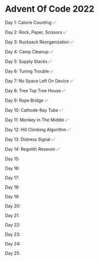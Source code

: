 # Advent Of Code 2022
<p>Day 1: Calorie Counting ✅</p>
<p>Day 2: Rock, Paper, Scissors ✅</p>
<p>Day 3: Rucksack Reorganization ✅</p>
<p>Day 4: Camp Cleanup ✅</p>
<p>Day 5: Supply Stacks ✅</p>
<p>Day 6: Tuning Trouble ✅</p>
<p>Day 7: No Space Left On Device ✅</p>
<p>Day 8: Tree Top Tree House ✅</p>
<p>Day 9: Rope Bridge ✅</p>
<p>Day 10: Cathode-Ray Tube ✅</p>
<p>Day 11: Monkey In The Middle ✅</p>
<p>Day 12: Hill Climbing Algorithm ✅</p>
<p>Day 13: Distress Signal ✅</p>
<p>Day 14: Regolith Resevoir ✅</p>
<p>Day 15:</p>
<p>Day 16:</p>
<p>Day 17:</p>
<p>Day 18:</p>
<p>Day 19:</p>
<p>Day 20:</p>
<p>Day 21:</p>
<p>Day 22:</p>
<p>Day 23:</p>
<p>Day 24:</p>
<p>Day 25:</p>

